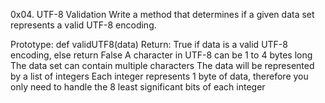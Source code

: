 0x04. UTF-8 Validation
Write a method that determines if a given data set represents a valid UTF-8 encoding.

Prototype: def validUTF8(data)
Return: True if data is a valid UTF-8 encoding, else return False
A character in UTF-8 can be 1 to 4 bytes long
The data set can contain multiple characters
The data will be represented by a list of integers
Each integer represents 1 byte of data, therefore you only need to handle the 8 least significant bits of each integer